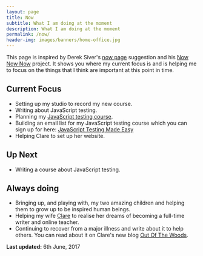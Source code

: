 ```yaml
---
layout: page
title: Now
subtitle: What I am doing at the moment
description: What I am doing at the moment
permalink: /now/
header-img: images/banners/home-office.jpg
---
```


This page is inspired by Derek Siver's [now page](http://sivers.org/now) suggestion and his [Now Now Now](http://nownownow.com/) project. It shows you where my current focus is and is helping me to focus on the things that I think are important at this point in time.

## Current Focus

* Setting up my studio to record my new course.
* Writing about JavaScript testing.
* Planning my [JavaScript testing course](({{site.url}}/courses/javascript-testing-made-easy)).
* Building an email list for my JavaScript testing course which you can sign up for here: [JavaScript Testing Made Easy]({{site.url}}/courses/javascript-testing-made-easy)
* Helping Clare to set up her website.

## Up Next

* Writing a course about JavaScript testing.

## Always doing

* Bringing up, and playing with, my two amazing children and helping them to grow up to be inspired human beings.
* Helping my wife [Clare](http://www.clarelittlemore.com) to realise her dreams of becoming a full-time writer and online teacher.
* Continuing to recover from a major illness and write about it to help others. You can read about it on Clare's new blog [Out Of The Woods](http://outofthewoodsblog.com).

**Last updated:** 6th June, 2017
